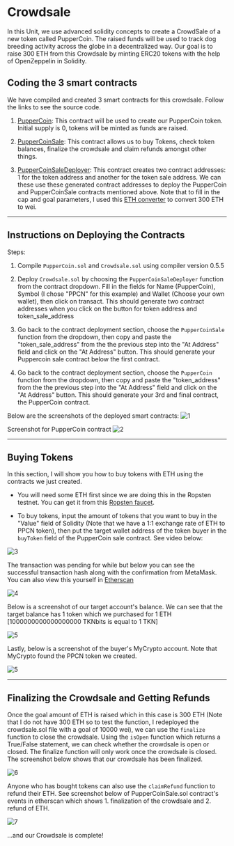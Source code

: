 # Crowdsale

In this Unit, we use advanced solidity concepts to create a CrowdSale of a new token called PupperCoin. The raised funds will be used to track dog breeding activity across the globe in a decentralized way. Our goal is to raise 300 ETH from this Crowdsale by minting ERC20 tokens with the help of OpenZeppelin in Solidity.

## Coding the 3 smart contracts

We have compiled and created 3 smart contracts for this crowdsale. Follow the links to see the source code.

1. [PupperCoin](PupperCoin.sol): This contract will be used to create our PupperCoin token. Initial supply is 0, tokens will be minted as funds are raised.

2. [PupperCoinSale](Crowdsale.sol): This contract allows us to buy Tokens, check token balances, finalize the crowdsale and claim refunds amongst other things.

3. [PupperCoinSaleDeployer](Crowdsale.sol): This contract creates two contract addresses: 1 for the token address and another for the token sale address. We can these use these generated contract addresses to deploy the PupperCoin and PupperCoinSale contracts mentioned above. Note that to fill in the cap and goal parameters, I used this [ETH converter](https://eth-converter.com/) to convert 300 ETH to wei. 

------------------------------

## Instructions on Deploying the Contracts

Steps:
1. Compile `PupperCoin.sol` and `Crowdsale.sol` using compiler version 0.5.5

2. Deploy `Crowdsale.sol` by choosing the `PupperCoinSaleDeployer` function from the contract dropdown. Fill in the fields for Name (PupperCoin), Symbol (I chose "PPCN" for this example) and Wallet (Choose your own wallet), then click on transact. This should generate two contract addresses when you click on the button for token address and token_sale_address

3. Go back to the contract deployment section, choose the `PupperCoinSale` function from the dropdown, then copy and paste the "token_sale_address" from the the previous step into the "At Address" field and click on the "At Address" button. This should generate your Puppercoin sale contract below the first contract. 

4. Go back to the contract deployment section, choose the `PupperCoin` function from the dropdown, then copy and paste the "token_address" from the the previous step into the "At Address" field and click on the "At Address" button. This should generate your 3rd and final contract, the PupperCoin contract.

Below are the screenshots of the deployed smart contracts:
![1](Screenshots/contract_1and2.png)

Screenshot for PupperCoin contract 
![2](Screenshots/contract_3.png)

------------------------

## Buying Tokens

In this section, I will show you how to buy tokens with ETH using the contracts we just created. 

- You will need some ETH first since we are doing this in the Ropsten testnet. You can get it from this [Ropsten faucet](https://faucet.ropsten.be/).

- To buy tokens, input the amount of tokens that you want to buy in the "Value" field of Solidity (Note that we have a 1:1 exchange rate of ETH to PPCN token), then put the target wallet address of the token buyer in the `buyToken` field of the PupperCoin sale contract. See video below:

![3](Screenshots/BuyingToken_short.gif)

The transaction was pending for while but below you can see the successful transaction hash along with the confirmation from MetaMask. You can also view this yourself in [Etherscan](https://ropsten.etherscan.io/tx/0xc30a02358422004c86984bf5a072bd5c447af0ccf2b35cb283891218883ef865)

![4](Screenshots/etherscan_metamask.png)

Below is a screenshot of our target account's balance. We can see that the target balance has 1 token which we purchased for 1 ETH [1000000000000000000 TKNbits is equal to 1 TKN]

![5](Screenshots/token_balance_edit.png)

Lastly, below is a screenshot of the buyer's MyCrypto account. Note that MyCrypto found the PPCN token we created. 

![5](Screenshots/mycrypto.png)

-------------------------

## Finalizing the Crowdsale and Getting Refunds

Once the goal amount of ETH is raised which in this case is 300 ETH (Note that I do not have 300 ETH so to test the function, I redeployed the crowdsale.sol file with a goal of 10000 wei), we can use the `finalize` function to close the crowdsale. Using the `isOpen` function which returns a True/False statement, we can check whether the crowdsale is open or closed. The finalize function will only work once the crowdsale is closed. The screenshot below shows that our crowdsale has been finalized.

![6](Screenshots/Finalize.png)

Anyone who has bought tokens can also use the `claimRefund` function to refund their ETH. See screenshot below of PupperCoinSale.sol contract's events in etherscan which shows 1. finalization of the crowdsale and 2. refund of ETH.

![7](Screenshots/contract_events.png)


...and our Crowdsale is complete!